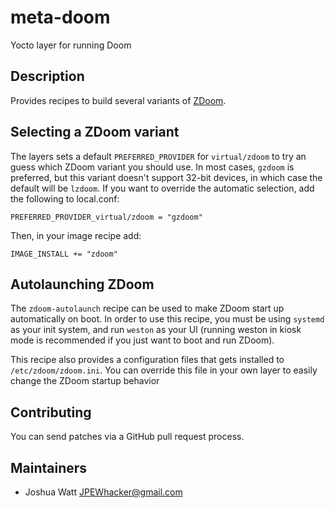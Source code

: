 # meta-doom

Yocto layer for running Doom

## Description

Provides recipes to build several variants of [ZDoom](https://zdoom.org/).

## Selecting a ZDoom variant

The layers sets a default `PREFERRED_PROVIDER` for `virtual/zdoom` to try an
guess which ZDoom variant you should use. In most cases, `gzdoom` is preferred,
but this variant doesn't support 32-bit devices, in which case the default will
be `lzdoom`. If you want to override the automatic selection, add the following
to local.conf:

    PREFERRED_PROVIDER_virtual/zdoom = "gzdoom"

Then, in your image recipe add:

    IMAGE_INSTALL += "zdoom"

## Autolaunching ZDoom

The `zdoom-autolaunch` recipe can be used to make ZDoom start up automatically on boot.
In order to use this recipe, you must be using `systemd` as your init system,
and run `weston` as your UI (running weston in kiosk mode is recommended if you
just want to boot and run ZDoom).

This recipe also provides a configuration files that gets installed to
`/etc/zdoom/zdoom.ini`. You can override this file in your own layer to easily
change the ZDoom startup behavior

## Contributing

You can send patches via a GitHub pull request process.

## Maintainers

* Joshua Watt <JPEWhacker@gmail.com>

